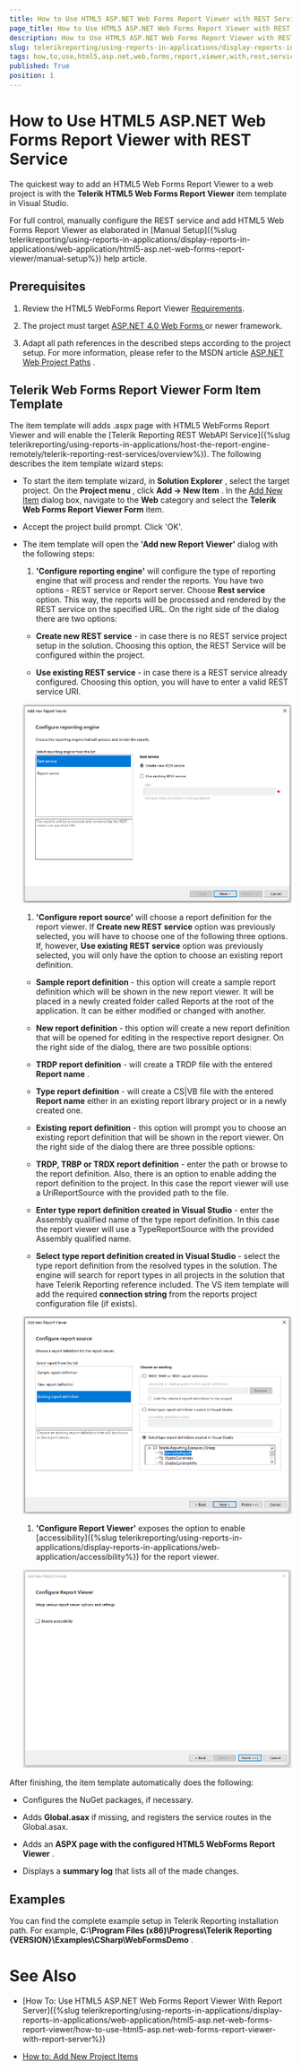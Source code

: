 ```yaml
---
title: How to Use HTML5 ASP.NET Web Forms Report Viewer with REST Service
page_title: How to Use HTML5 ASP.NET Web Forms Report Viewer with REST Service | for Telerik Reporting Documentation
description: How to Use HTML5 ASP.NET Web Forms Report Viewer with REST Service
slug: telerikreporting/using-reports-in-applications/display-reports-in-applications/web-application/html5-asp.net-web-forms-report-viewer/how-to-use-html5-asp.net-web-forms-report-viewer-with-rest-service
tags: how,to,use,html5,asp.net,web,forms,report,viewer,with,rest,service
published: True
position: 1
---
```


# How to Use HTML5 ASP.NET Web Forms Report Viewer with REST Service



The quickest way to add an HTML5 Web Forms Report Viewer to a web project is with the         __Telerik HTML5 Web Forms Report Viewer__  item template in Visual Studio.       

For full control, manually configure the REST service and add HTML5 Web Forms Report Viewer as elaborated         in [Manual Setup]({%slug telerikreporting/using-reports-in-applications/display-reports-in-applications/web-application/html5-asp.net-web-forms-report-viewer/manual-setup%}) help article.       

## Prerequisites

1. Review the HTML5 WebForms Report Viewer [Requirements](db123b4f-a278-402a-96b1-b45d52f2306a).             

1. The project must target                 [                   ASP.NET 4.0 Web Forms                 ](https://dotnet.microsoft.com/apps/aspnet/web-forms)                or newer framework.             

1. Adapt all path references in the described steps according to the project setup.               For more information, please refer to the MSDN article                [ASP.NET Web Project Paths](https://docs.microsoft.com/en-us/previous-versions/ms178116(v=vs.140)) .             

## Telerik Web Forms Report Viewer Form Item Template

The item template will adds .aspx page with HTML5 WebForms Report Viewer           and will enable the [Telerik Reporting REST WebAPI Service]({%slug telerikreporting/using-reports-in-applications/host-the-report-engine-remotely/telerik-reporting-rest-services/overview%}).           The following describes the item template wizard steps:         

* To start the item template wizard, in __Solution Explorer__ , select the target project. On the               __Project menu__ , click __Add -> New Item__ . In the                [Add New Item](https://msdn.microsoft.com/en-us/library/w0572c5b%28v=vs.100%29.aspx)                dialog box, navigate to the __Web__  category and select the __Telerik Web Forms Report Viewer Form__  item.             

* Accept the project build prompt. Click 'OK'.             

* The item template will open the __'Add new Report Viewer'__  dialog with the following steps:             

   1. __'Configure reporting engine'__  will configure the type of reporting engine that will process and render the reports.                   You have two options - REST service or Report server. Choose __Rest service__  option. This way, the reports will be processed                    and rendered by the REST service on the specified URL. On the right side of the dialog there are two options:                 

   + __Create new REST service__  - in case there is no REST service project setup in the solution.                       Choosing this option, the REST Service will be configured within the project.                     

   + __Use existing REST service__  - in case there is a REST service already configured.                       Choosing this option, you will have to enter a valid REST service URI.                       

  ![item-template-reporting-engine-rest](images/item-template-reporting-engine-rest.png)

   1. __'Configure report source'__  will choose a report definition for the report viewer. If                    __Create new REST service__  option was previously selected, you will have to choose one of the following three options.                   If, however, __Use existing REST service__  option was previously selected, you will only have the option to choose                    an existing report definition.                 

   + __Sample report definition__  - this option will create a sample report definition which will be shown in the new                        report viewer. It will be placed in a newly created folder called Reports at the root of the application. It can be either modified                        or changed with another.                     

   + __New report definition__  - this option will create a new report definition that will be opened for editing in                        the respective report designer. On the right side of the dialog, there are two possible options:                     

   + __TRDP report definition__  - will create a TRDP file with the entered __Report name__ .                         

   + __Type report definition__  - will create a CS|VB file with the entered __Report name__                             either in an existing report library project or in a newly created one.                         

   + __Existing report definition__  - this option will prompt you to choose an existing report definition that will                        be shown in the report viewer. On the right side of the dialog there are three possible options:                     

   + __TRDP, TRBP or TRDX report definition__  - enter the path or browse to the report definition. Also, there is                           an option to enable adding the report definition to the project. In this case the report viewer will use a UriReportSource with                            the provided path to the file.                         

   + __Enter type report definition created in Visual Studio__  - enter the Assembly qualified name of the type                            report definition. In this case the report viewer will use a TypeReportSource with the provided Assembly qualified name.                         

   + __Select type report definition created in Visual Studio__  - select the type report definition from the resolved                            types in the solution. The engine will search for report types in all projects in the solution that have Telerik Reporting reference                            included. The VS item template will add the required __connection string__  from the reports project configuration                            file (if exists).                           

  ![item-template-report-source-rest](images/item-template-report-source-rest.png)

   1. __'Configure Report Viewer'__  exposes the option to enable                   [accessibility]({%slug telerikreporting/using-reports-in-applications/display-reports-in-applications/web-application/accessibility%}) for the report viewer.                   

  ![Item Template Accessibility](images/item-template-accessibility.png)

After finishing, the item template automatically does the following:         

* Configures the NuGet packages, if necessary.             

* Adds __Global.asax__  if missing, and registers the service routes in the Global.asax.             

* Adds an __ASPX page with the configured HTML5 WebForms Report Viewer__ .             

* Displays a __summary log__  that lists all of the made changes.             

## Examples

You can find the complete example setup in Telerik Reporting installation path. For example,            __C:\Program Files (x86)\Progress\Telerik Reporting {VERSION}\Examples\CSharp\WebFormsDemo__ .         

# See Also

 * [How To: Use HTML5 ASP.NET Web Forms Report Viewer With Report Server]({%slug telerikreporting/using-reports-in-applications/display-reports-in-applications/web-application/html5-asp.net-web-forms-report-viewer/how-to-use-html5-asp.net-web-forms-report-viewer-with-report-server%})

 * [How to: Add New Project Items](https://docs.microsoft.com/en-us/previous-versions/visualstudio/visual-studio-2010/w0572c5b(v=vs.100))
